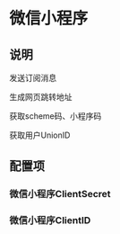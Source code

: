 # 微信小程序

## 说明

发送订阅消息

生成网页跳转地址

获取scheme码、小程序码

获取用户UnionID

## 配置项

### 微信小程序ClientSecret
### 微信小程序ClientID